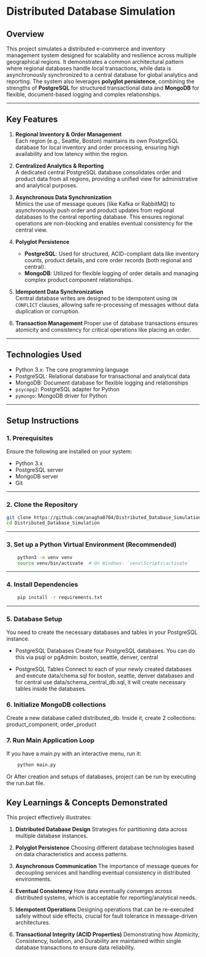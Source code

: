 # Distributed Database Simulation

## Overview

This project simulates a distributed e-commerce and inventory management system designed for scalability and resilience across multiple geographical regions. It demonstrates a common architectural pattern where regional databases handle local transactions, while data is asynchronously synchronized to a central database for global analytics and reporting. The system also leverages **polyglot persistence**, combining the strengths of **PostgreSQL** for structured transactional data and **MongoDB** for flexible, document-based logging and complex relationships.

---

## Key Features

1. **Regional Inventory & Order Management**  
   Each region (e.g., Seattle, Boston) maintains its own PostgreSQL database for local inventory and order processing, ensuring high availability and low latency within the region.

2. **Centralized Analytics & Reporting**  
   A dedicated central PostgreSQL database consolidates order and product data from all regions, providing a unified view for administrative and analytical purposes.

3. **Asynchronous Data Synchronization**  
   Mimics the use of message queues (like Kafka or RabbitMQ) to asynchronously push order and product updates from regional databases to the central reporting database. This ensures regional operations are non-blocking and enables eventual consistency for the central view.

4. **Polyglot Persistence**
   - **PostgreSQL**: Used for structured, ACID-compliant data like inventory counts, product details, and core order records (both regional and central).
   - **MongoDB**: Utilized for flexible logging of order details and managing complex product component relationships.

5. **Idempotent Data Synchronization**  
   Central database writes are designed to be idempotent using `ON CONFLICT` clauses, allowing safe re-processing of messages without data duplication or corruption.

6. **Transaction Management**
    Proper use of database transactions ensures atomicity and consistency for critical operations like placing an order.

---

## Technologies Used

- Python 3.x: The core programming language  
- PostgreSQL: Relational database for transactional and analytical data  
- MongoDB: Document database for flexible logging and relationships  
- `psycopg2`: PostgreSQL adapter for Python  
- `pymongo`: MongoDB driver for Python  

---

## Setup Instructions

### 1. Prerequisites

Ensure the following are installed on your system:

- Python 3.x  
- PostgreSQL server  
- MongoDB server  
- Git  

---

### 2. Clone the Repository

```bash
git clone https://github.com/anagha0704/Distributed_Database_Simulation.git
cd Distributed_Database_Simulation
```

---

### 3. Set up a Python Virtual Environment (Recommended)
```bash
    python3 -m venv venv
    source venv/bin/activate  # On Windows: `venv\Scripts\activate`
```

---

### 4. Install Dependencies
```bash
    pip install -r requirements.txt
```

---

### 5. Database Setup
You need to create the necessary databases and tables in your PostgreSQL instance.

- PostgreSQL Databases
    Create four PostgreSQL databases. You can do this via psql or pgAdmin:
    boston, seattle, denver, central

- PostgreSQL Tables
    Connect to each of your newly created databases and execute data/chema.sql for boston, seattle, denver databases and for central use data/schema_central_db.sql,  it will create necessary tables inside the databases.

### 6. Initialize MongoDB collections
Create a new database called distributed_db. Inside it, create 2 collections:
product_component, order_product

### 7. Run Main Application Loop
If you have a main.py with an interactive menu, run it:
    
```bash
    python main.py
```
Or
After creation and setups of databases, project can be run by executing the run.bat file.

## Key Learnings & Concepts Demonstrated
This project effectively illustrates:
1. **Distributed Database Design**
    Strategies for partitioning data across multiple database instances.

2. **Polyglot Persistence**
    Choosing different database technologies based on data characteristics and access patterns.

3. **Asynchronous Communication**
    The importance of message queues for decoupling services and handling eventual consistency in distributed environments.

4. **Eventual Consistency**
    How data eventually converges across distributed systems, which is acceptable for reporting/analytical needs.

5. **Idempotent Operations**
    Designing operations that can be re-executed safely without side effects, crucial for fault tolerance in message-driven architectures.

6. **Transactional Integrity (ACID Properties)**
    Demonstrating how Atomicity, Consistency, Isolation, and Durability are maintained within single database transactions to ensure data reliability.
